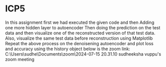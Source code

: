 # ICP5
In this assignment first we had executed the given code and then  Adding  one more hidden layer to autoencoder
Then doing  the prediction on the test data and then visualize one of the reconstructed version of that test data.
Also, visualize the same test data before reconstruction using Matplotlib
Repeat the  above process on the denoisening autoencoder and 
plot loss and accuracy using the history object
below is the zoom link: C:\Users\sudhe\Documents\zoom\2024-07-15 20.31.10 sudheeksha vuppu's zoom meeting
